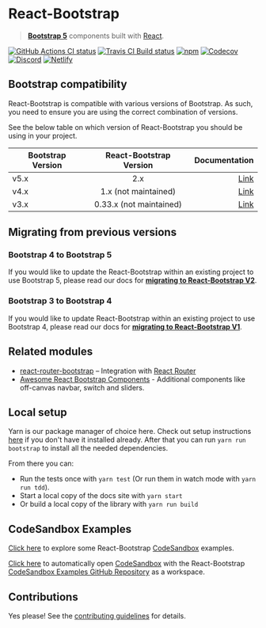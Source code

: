 # React-Bootstrap

> **[Bootstrap 5][bootstrap]** components built with [React][react].

[![GitHub Actions CI status][gh-actions-badge]][gh-actions]
[![Travis CI Build status][travis-badge]][travis]
[![npm][npm-badge]][npm]
[![Codecov][codecov-badge]][codecov]
[![Discord][discord-badge]][discord]
[![Netlify][netlify-badge]][netlify]

## Bootstrap compatibility

React-Bootstrap is compatible with various versions of Bootstrap.  As such, you need to ensure you are using the correct combination of versions.  

See the below table on which version of React-Bootstrap you should be using in your project.

| Bootstrap Version | React-Bootstrap Version | Documentation |
| ------------- |:-------------:| -----:|
| v5.x | 2.x | [Link][v5-documentation] |
| v4.x | 1.x (not maintained) | [Link][v4-documentation] |
| v3.x | 0.33.x (not maintained) | [Link][v3-documentation] |

## Migrating from previous versions

### Bootstrap 4 to Bootstrap 5

If you would like to update the React-Bootstrap within an existing project to use Bootstrap 5, please read our docs for **[migrating to React-Bootstrap V2][v5-migration]**.

### Bootstrap 3 to Bootstrap 4

If you would like to update React-Bootstrap within an existing project to use Bootstrap 4, please read our docs for **[migrating to React-Bootstrap V1][v4-migration]**.

## Related modules

- [react-router-bootstrap][react-router-bootstrap] – Integration with [React Router][react-router]
- [Awesome React Bootstrap Components][awesome-react-bootstrap-components] - Additional components like off-canvas navbar, switch and sliders.

## Local setup

Yarn is our package manager of choice here. Check out setup
instructions [here](https://yarnpkg.com/en/docs/install) if you don't have it installed already.
After that you can run `yarn run bootstrap` to install all the needed dependencies.

From there you can:

- Run the tests once with `yarn test` (Or run them in watch mode with `yarn run tdd`).
- Start a local copy of the docs site with `yarn start`
- Or build a local copy of the library with `yarn run build`

## CodeSandbox Examples

[Click here](https://github.com/react-bootstrap/code-sandbox-examples) to explore some React-Bootstrap [CodeSandbox](https://codesandbox.io/) examples.

[Click here](https://codesandbox.io/s/github/react-bootstrap/code-sandbox-examples/tree/master/basic) to automatically open [CodeSandbox](https://codesandbox.io/) with the React-Bootstrap [CodeSandbox Examples GitHub Repository](https://github.com/react-bootstrap/code-sandbox-examples) as a workspace.

## Contributions

Yes please! See the [contributing guidelines][contributing] for details.

[bootstrap]: https://getbootstrap.com/
[react]: https://reactjs.org/
[v5-documentation]: https://react-bootstrap.github.io
[v5-migration]: https://react-bootstrap.github.io/docs/migrating
[v4-documentation]: https://react-bootstrap-v4.netlify.app
[v4-migration]: https://react-bootstrap-v4.netlify.app/migrating
[v3-documentation]: https://react-bootstrap-v3.netlify.app
[contributing]: CONTRIBUTING.md
[travis-badge]: https://travis-ci.org/react-bootstrap/react-bootstrap.svg?branch=master
[travis]: https://travis-ci.org/react-bootstrap/react-bootstrap
[npm-badge]: https://badge.fury.io/js/react-bootstrap.svg
[npm]: http://badge.fury.io/js/react-bootstrap
[react-router-bootstrap]: https://github.com/react-bootstrap/react-router-bootstrap
[react-router]: https://github.com/reactjs/react-router
[react-bootstrap-extended]: https://github.com/rbalicki2/react-bootstrap-extended
[awesome-react-bootstrap-components]: https://github.com/Hermanya/awesome-react-bootstrap-components
[codecov-badge]: https://img.shields.io/codecov/c/github/react-bootstrap/react-bootstrap/master.svg
[codecov]: https://codecov.io/gh/react-bootstrap/react-bootstrap
[discord-badge]: https://img.shields.io/badge/Discord-Join%20chat%20%E2%86%92-738bd7.svg
[discord]: https://discord.gg/AKfs9vpvRW
[netlify-badge]: https://api.netlify.com/api/v1/badges/f09d443f-11b2-4454-812b-0645aeaca824/deploy-status
[netlify]: https://app.netlify.com/sites/react-bootstrap/deploys
[gh-actions-badge]: https://github.com/react-bootstrap/react-bootstrap/workflows/CI/badge.svg
[gh-actions]: https://github.com/react-bootstrap/react-bootstrap/actions
